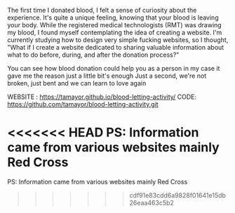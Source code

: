 The first time I donated blood, I felt a sense of curiosity about the experience. 
It's quite a unique feeling, knowing that your blood is leaving your body. 
While the  registered medical technologists (RMT) was drawing my blood, 
I found myself contemplating the idea of creating a website.
I'm currently studying how to design very simple fucking websites, so I thought, 
"What if I create a website dedicated to sharing valuable information about what to do before, during, and after the donation process?"

You can see how blood donation could help you as a person in my case it gave me the reason
just a little bit's enough
Just a second, 
we're not broken, 
just bent and we can learn to love again

WEBSITE : https://tamayor.github.io/blood-letting-activity/
CODE:  https://github.com/tamayor/blood-letting-activity.git

<<<<<<< HEAD
PS: Information came from various websites mainly Red Cross
=======
PS: Information came from various websites mainly Red Cross
>>>>>>> cdf91e83cdd6a9828f01641e15db26eaa463c5b2
